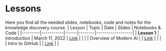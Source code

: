 # Lessons
Here you find all the needed slides, notebooks, code and notes for the knowledge discovery course.
| Lesson | Topic | Date | Slides | Notebooks & Code |
|---------|-----------|------|--------|------------------|
| **Lesson 1**  | Introduction | March 11, 2022 | [Link](https://drive.google.com/file/d/1b5OUT_xffGM-cKRpR3Mvo_EEaSWIYOTG/view?usp=sharing) |  |
|  | Overview of Modern AI |   | [Link](https://drive.google.com/file/d/15nhZ_-fMSGs6y6wFFNuHQJ6BH1o2uXXN/view?usp=sharing) |  |
| | Intro to GitHub | | [Link](https://drive.google.com/file/d/16NZEy-1Uo_gZGW-5ooNRh7EU6w-JA9vD/view?usp=sharing) |  |




[404]: /knowledge-discovery-course/fallback
